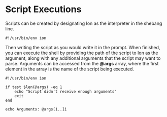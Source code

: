 # Script Executions

Scripts can be created by designating Ion as the interpreter in the shebang line.

```ion
#!/usr/bin/env ion
```

Then writing the script as you would write it in the prompt. When finished, you can execute the
shell by providing the path of the script to Ion as the argument, along with any additional
arguments that the script may want to parse. Arguments can be accessed from the **@args** array,
where the first element in the array is the name of the script being executed.

```ion
#!/usr/bin/env ion

if test $len(@args) -eq 1
    echo "Script didn't receive enough arguments"
    exit
end

echo Arguments: @args[1..]i
```
